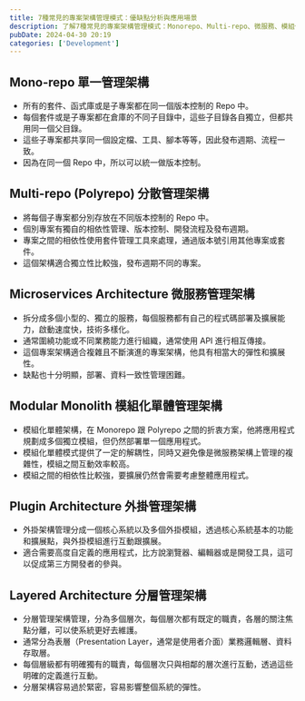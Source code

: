 ```yaml
---
title: 7種常見的專案架構管理模式：優缺點分析與應用場景
description: 了解7種常見的專案架構管理模式：Monorepo、Multi-repo、微服務、模組化單體、外掛、分層架構，分析各自的優缺點、特性以及適用場景。
pubDate: 2024-04-30 20:19
categories: ['Development']
---
```


## Mono-repo 單一管理架構

- 所有的套件、函式庫或是子專案都在同一個版本控制的 Repo 中。
- 每個套件或是子專案都在倉庫的不同子目錄中，這些子目錄各自獨立，但都共用同一個父目錄。
- 這些子專案都共享同一個設定檔、工具、腳本等等，因此發布週期、流程一致。
- 因為在同一個 Repo 中，所以可以統一做版本控制。

## Multi-repo (Polyrepo) 分散管理架構

- 將每個子專案都分別存放在不同版本控制的 Repo 中。
- 個別專案有獨自的相依性管理、版本控制、開發流程及發布週期。
- 專案之間的相依性使用套件管理工具來處理，通過版本號引用其他專案或套件。
- 這個架構適合獨立性比較強，發布週期不同的專案。

## Microservices Architecture 微服務管理架構

- 拆分成多個小型的、獨立的服務，每個服務都有自己的程式碼部署及擴展能力，啟動速度快，技術多樣化。
- 通常圍繞功能或不同業務能力進行組織，通常使用 API 進行相互傳接。
- 這個專案架構適合複雜且不斷演進的專案架構，他具有相當大的彈性和擴展性。
- 缺點也十分明顯，部署、資料一致性管理困難。

## Modular Monolith 模組化單體管理架構

- 模組化單體架構，在 Monorepo 跟 Polyrepo 之間的折衷方案，他將應用程式規劃成多個獨立模組，但仍然部署單一個應用程式。
- 模組化單體模式提供了一定的解耦性，同時又避免像是微服務架構上管理的複雜性，模組之間互動效率較高。
- 模組之間的相依性比較強，要擴展仍然會需要考慮整體應用程式。

## Plugin Architecture 外掛管理架構

- 外掛架構管理分成一個核心系統以及多個外掛模組，透過核心系統基本的功能和擴展點，與外掛模組進行互動跟擴展。
- 適合需要高度自定義的應用程式，比方說瀏覽器、編輯器或是開發工具，這可以促成第三方開發者的參與。

## Layered Architecture 分層管理架構

- 分層管理架構管理，分為多個層次，每個層次都有既定的職責，各層的關注焦點分離，可以使系統更好去維護。
- 通常分為表層（Presentation Layer，通常是使用者介面）業務邏輯層、資料存取層。
- 每個層級都有明確獨有的職責，每個層次只與相鄰的層次進行互動，透過這些明確的定義進行互動。
- 分層架構容易過於緊密，容易影響整個系統的彈性。